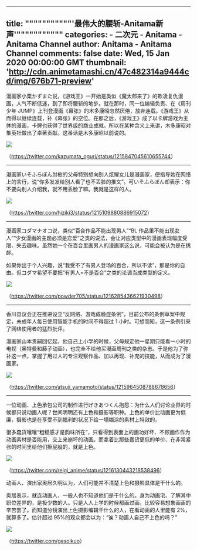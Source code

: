 
---
title: """""""""""'最伟大的腰斩-Anitama新声'"""""""""""
categories: 
    - 二次元
    - Anitama - Anitama Channel
author: Anitama - Anitama Channel
comments: false
date: Wed, 15 Jan 2020 00:00:00 GMT
thumbnail: 'http://cdn.animetamashi.cn/47c482314a9444cd/img/676b71-preview'
---

<div>   
<p>漫画家小栗かずまた说，《游戏王》一开始是类似《魔太郎来了》的欺凌复仇漫画，人气不断低迷，到了即将腰斩的地步。就在那时，同一位编辑负责、在《周刊少年 JUMP》上刊登漫画《幕张》的木多康昭忽然厌倦，放弃连载。《游戏王》从而得以继续连载，补《幕张》的空位。在那之后，《游戏王》成了以卡牌游戏为主体的漫画，卡牌也获得了世界级的商业成就。所以在某种含义上来讲，木多康昭对集英社做出了卓著贡献。这番话是木多康昭以前说的。</p>
<p><img data-src="http://cdn.animetamashi.cn/47c482314a9444cd/img/676b71-preview" alt=" " src="http://cdn.animetamashi.cn/47c482314a9444cd/img/676b71-preview" referrerpolicy="no-referrer"></p>
<p>（<a href="https://twitter.com/kazumata_oguri/status/1215847045610655744" title="https://twitter.com/kazumata_oguri/status/1215847045610655744">https://twitter.com/kazumata_oguri/status/1215847045610655744</a>）</p>
<hr>
<p>漫画家いそふらぼん肘樹的父母特别想向别人炫耀女儿是漫画家，便指导她在网络上的言行，说“你多发发给别人看了也不丢脸的推文”。可いそふらぼん却表示：你不要向别人介绍我，就不用丢脸了嘛。我就是这样的人。</p>
<p><img data-src="http://cdn.animetamashi.cn/47c482314a9444cd/img/5c0f63-preview" alt=" " src="http://cdn.animetamashi.cn/47c482314a9444cd/img/5c0f63-preview" referrerpolicy="no-referrer"></p>
<p>（<a href="https://twitter.com/hiziki3/status/1215109880886915072" title="https://twitter.com/hiziki3/status/1215109880886915072">https://twitter.com/hiziki3/status/1215109880886915072</a>）</p>
<hr>
<p>漫画家コダマナオコ说，类似“百合作品不能出现男人”“BL 作品里不能出现女人”“少女漫画的主题必须是恋爱”之类的说法，会让对应类型中的漫画表现幅度受限、失去趣味。虽然她一个在百合里画男人的漫画家这么说，可能会被认为是在挑衅。</p>
<p>如果你出于个人兴趣，说“我受不了有男人登场的百合，所以不读”，那是你的自由。但コダマ希望不要把“有男人=不是百合”之类的论调当成类型的定义。</p>
<p><img data-src="http://cdn.animetamashi.cn/47c482314a9444cd/img/88bb47-preview" alt=" " src="http://cdn.animetamashi.cn/47c482314a9444cd/img/88bb47-preview" referrerpolicy="no-referrer"></p>
<p>（<a href="https://twitter.com/powder705/status/1216285436621930498" title="https://twitter.com/powder705/status/1216285436621930498">https://twitter.com/powder705/status/1216285436621930498</a>）</p>
<hr>
<p>香川县议会正在推进设立“反网络、游戏成瘾症条例”，目前公布的条例草案中规定，未成年人每日使用智能手机的时间不得超过 1 小时。可想而知，这一条例引来了网络使用者的猛烈批评。</p>
<p>漫画家山本贵嗣回忆起，他自己上小学的时候，父母规定他一星期只能看一小时的电视（奥特曼和藤子动画），也完全不给他买漫画周刊之类的杂志。于是他为了弥补这一点，掌握了用过人的专注观察作品、加以再现、补充的技能，从而成为了漫画家。</p>
<p><img data-src="http://cdn.animetamashi.cn/47c482314a9444cd/img/a381dc-preview" alt=" " src="http://cdn.animetamashi.cn/47c482314a9444cd/img/a381dc-preview" referrerpolicy="no-referrer"></p>
<p>（<a href="https://twitter.com/atsuji_yamamoto/status/1215964508788678656" title="https://twitter.com/atsuji_yamamoto/status/1215964508788678656">https://twitter.com/atsuji_yamamoto/status/1215964508788678656</a>）</p>
<hr>
<p>一位动画、上色承包公司的制作进行げきあつくん抱怨：为什么人们讨论业界的时候都只说动画人呢？世间明明还有上色和摄影等职种。上色的单价比动画更为低廉，摄影也是在享受不到福利的状况下给一塌糊涂的素材上特效的。</p>
<p>很多蠢货嚷嚷“粗糙感才是韵味所在”，只看得到表面上的画功好坏、不顾画作作为动画素材是否能用，交上来崩坏的动画。而拿着比那些蠢货更低的单价、在非常紧张的时间里给他们擦屁股的，就是上色。</p>
<p><img data-src="http://cdn.animetamashi.cn/47c482314a9444cd/img/57c746-preview" alt=" " src="http://cdn.animetamashi.cn/47c482314a9444cd/img/57c746-preview" referrerpolicy="no-referrer"></p>
<p>（<a href="https://twitter.com/reigi_anime/status/1216130443218538496" title="https://twitter.com/reigi_anime/status/1216130443218538496">https://twitter.com/reigi_anime/status/1216130443218538496</a>）</p>
<p>动画人、演出家奥居久明认为，人们可能并不清楚上色和摄影具体是干什么的。</p>
<p>奥居表示，就连动画人，一般人也不知道他们是干什么的。身为动画宅、了解其中职位差异的，是极少数的人。只是人人上学的时候都画过画，比较容易想象画画的辛苦罢了。而知道分镜演出上色摄影编辑干什么的人，在看动画的人里能有 2%，就算多了。估计超过 95%的观众都会以为：“诶？动画人自己不上色的吗？”</p>
<p><img data-src="http://cdn.animetamashi.cn/47c482314a9444cd/img/321ccc-preview" alt=" " src="http://cdn.animetamashi.cn/47c482314a9444cd/img/321ccc-preview" referrerpolicy="no-referrer"></p>
<p>（<a href="https://twitter.com/gesoikuo" title="https://twitter.com/gesoikuo">https://twitter.com/gesoikuo</a>）</p>  
</div>
            